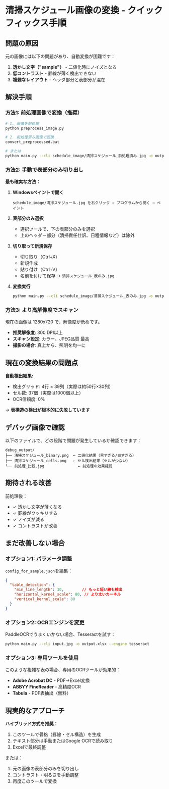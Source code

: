 # 清掃スケジュール画像の変換 - クイックフィックス手順

## 問題の原因

元の画像には以下の問題があり、自動変換が困難です：

1. **透かし文字（"sample"）** - 二値化時にノイズとなる
2. **低コントラスト** - 罫線が薄く検出できない
3. **複雑なレイアウト** - ヘッダ部分と表部分が混在

## 解決手順

### 方法1: 前処理画像で変換（推奨）

```bash
# 1. 画像を前処理
python preprocess_image.py

# 2. 前処理済み画像で変換
convert_preprocessed.bat

# または
python main.py --cli schedule_image/清掃スケジュール_前処理済み.jpg -o output.xlsx
```

### 方法2: 手動で表部分のみ切り出し

**最も確実な方法：**

1. **Windowsペイントで開く**
   ```
   schedule_image/清掃スケジュール.jpg を右クリック → プログラムから開く → ペイント
   ```

2. **表部分のみ選択**
   - 選択ツールで、下の表部分のみを選択
   - 上のヘッダー部分（清掃責任仕訳、日程情報など）は除外

3. **切り取って新規保存**
   - 切り取り（Ctrl+X）
   - 新規作成
   - 貼り付け（Ctrl+V）
   - 名前を付けて保存 → `清掃スケジュール_表のみ.jpg`

4. **変換実行**
   ```bash
   python main.py --cli schedule_image/清掃スケジュール_表のみ.jpg -o output.xlsx
   ```

### 方法3: より高解像度でスキャン

現在の画像は 1280x720 で、解像度が低めです。

- **推奨解像度**: 300 DPI以上
- **スキャン設定**: カラー、JPEG品質 最高
- **撮影の場合**: 真上から、照明を均一に

## 現在の変換結果の問題点

**自動検出結果:**
- 検出グリッド: 4行 × 39列（実際は約50行×30列）
- セル数: 37個（実際は1000個以上）
- OCR信頼度: 0%

→ **表構造の検出が根本的に失敗しています**

## デバッグ画像で確認

以下のファイルで、どの段階で問題が発生しているか確認できます：

```
debug_output/
├── 清掃スケジュール_binary.png  ← 二値化結果（黒すぎる/白すぎる）
├── 清掃スケジュール_cells.png   ← セル検出結果（セルが少ない）
└── 前処理_比較.jpg               ← 前処理の効果確認
```

## 期待される改善

前処理後：
- ✓ 透かし文字が薄くなる
- ✓ 罫線がクッキリする
- ✓ ノイズが減る
- ✓ コントラストが改善

## まだ改善しない場合

### オプション1: パラメータ調整

`config_for_sample.json`を編集：

```json
{
  "table_detection": {
    "min_line_length": 30,        // もっと短い線も検出
    "horizontal_kernel_scale": 80, // より太いカーネル
    "vertical_kernel_scale": 80
  }
}
```

### オプション2: OCRエンジンを変更

PaddleOCRでうまくいかない場合、Tesseractを試す：

```bash
python main.py --cli input.jpg -o output.xlsx --engine tesseract
```

### オプション3: 専用ツールを使用

このような複雑な表の場合、専用のOCRツールが効果的：

- **Adobe Acrobat DC** - PDF→Excel変換
- **ABBYY FineReader** - 高精度OCR
- **Tabula** - PDF表抽出（無料）

## 現実的なアプローチ

**ハイブリッド方式を推奨：**

1. このツールで骨格（罫線・セル構造）を生成
2. テキスト部分は手動またはGoogle OCRで読み取り
3. Excelで最終調整

または：

1. 元の画像の表部分のみを切り出し
2. コントラスト・明るさを手動調整
3. 再度このツールで変換

